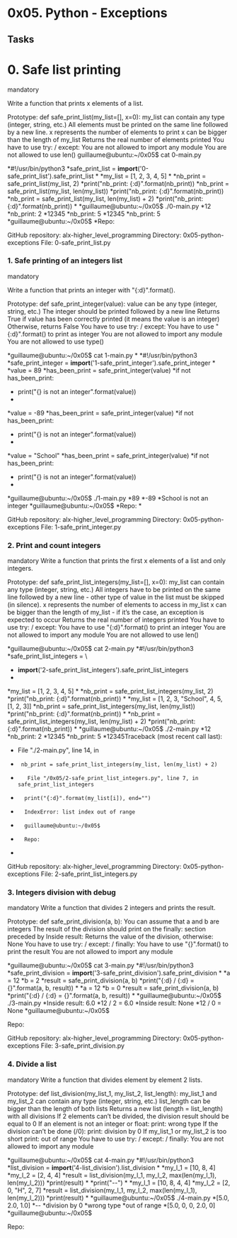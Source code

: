 # 0x05. Python - Exceptions


## Tasks

# 0. Safe list printing
mandatory

Write a function that prints x elements of a list.

Prototype: def safe_print_list(my_list=[], x=0):
my_list can contain any type (integer, string, etc.)
All elements must be printed on the same line followed by a new line.
x represents the number of elements to print
x can be bigger than the length of my_list
Returns the real number of elements printed
You have to use try: / except:
You are not allowed to import any module
You are not allowed to use len()
guillaume@ubuntu:~/0x05$ cat 0-main.py

*#!/usr/bin/python3
*safe_print_list = __import__('0-safe_print_list').safe_print_list
*
*my_list = [1, 2, 3, 4, 5]
*
*nb_print = safe_print_list(my_list, 2)
*print("nb_print: {:d}".format(nb_print))
*nb_print = safe_print_list(my_list, len(my_list))
*print("nb_print: {:d}".format(nb_print))
*nb_print = safe_print_list(my_list, len(my_list) + 2)
*print("nb_print: {:d}".format(nb_print))
*
*guillaume@ubuntu:~/0x05$ ./0-main.py
*12
*nb_print: 2
*12345
*nb_print: 5
*12345
*nb_print: 5
*guillaume@ubuntu:~/0x05$
*Repo:

GitHub repository: alx-higher_level_programming
Directory: 0x05-python-exceptions
File: 0-safe_print_list.py


### 1. Safe printing of an integers list
mandatory

Write a function that prints an integer with "{:d}".format().

Prototype: def safe_print_integer(value):
value can be any type (integer, string, etc.)
The integer should be printed followed by a new line
Returns True if value has been correctly printed (it means the value is an integer)
Otherwise, returns False
You have to use try: / except:
You have to use "{:d}".format() to print as integer
You are not allowed to import any module
You are not allowed to use type()

*guillaume@ubuntu:~/0x05$ cat 1-main.py
*
*#!/usr/bin/python3
*safe_print_integer = __import__('1-safe_print_integer').safe_print_integer
*
*value = 89
*has_been_print = safe_print_integer(value)
*if not has_been_print:
*    print("{} is not an integer".format(value))
*
*value = -89
*has_been_print = safe_print_integer(value)
*if not has_been_print:
*    print("{} is not an integer".format(value))
*
*value = "School"
*has_been_print = safe_print_integer(value)
*if not has_been_print:
*    print("{} is not an integer".format(value))
*
*guillaume@ubuntu:~/0x05$ ./1-main.py
*89
*-89
*School is not an integer
*guillaume@ubuntu:~/0x05$
*Repo:
*

GitHub repository: alx-higher_level_programming
Directory: 0x05-python-exceptions
File: 1-safe_print_integer.py

### 2. Print and count integers
mandatory
Write a function that prints the first x elements of a list and only integers.

Prototype: def safe_print_list_integers(my_list=[], x=0):
my_list can contain any type (integer, string, etc.)
All integers have to be printed on the same line followed by a new line - other type of value in the list must be skipped (in silence).
x represents the number of elements to access in my_list
x can be bigger than the length of my_list - if it’s the case, an exception is expected to occur
Returns the real number of integers printed
You have to use try: / except:
You have to use "{:d}".format() to print an integer
You are not allowed to import any module
You are not allowed to use len()

*guillaume@ubuntu:~/0x05$ cat 2-main.py
*#!/usr/bin/python3
*safe_print_list_integers = \
*    __import__('2-safe_print_list_integers').safe_print_list_integers
*
*my_list = [1, 2, 3, 4, 5]
*
*nb_print = safe_print_list_integers(my_list, 2)
*print("nb_print: {:d}".format(nb_print))
*
*my_list = [1, 2, 3, "School", 4, 5, [1, 2, 3]]
*nb_print = safe_print_list_integers(my_list, len(my_list))
*print("nb_print: {:d}".format(nb_print))
*
*nb_print = safe_print_list_integers(my_list, len(my_list) + 2)
*print("nb_print: {:d}".format(nb_print))
*
*guillaume@ubuntu:~/0x05$ ./2-main.py
*12
*nb_print: 2
*12345
*nb_print: 5
*12345Traceback (most recent call last):
*  File "./2-main.py", line 14, in <module>
*      nb_print = safe_print_list_integers(my_list, len(my_list) + 2)
*        File "/0x05/2-safe_print_list_integers.py", line 7, in safe_print_list_integers
*	    print("{:d}".format(my_list[i]), end="")
*	    IndexError: list index out of range
*	    guillaume@ubuntu:~/0x05$
*	    Repo:
*

GitHub repository: alx-higher_level_programming
Directory: 0x05-python-exceptions
File: 2-safe_print_list_integers.py



### 3. Integers division with debug
mandatory
Write a function that divides 2 integers and prints the result.

Prototype: def safe_print_division(a, b):
You can assume that a and b are integers
The result of the division should print on the finally: section preceded by Inside result:
Returns the value of the division, otherwise: None
You have to use try: / except: / finally:
You have to use "{}".format() to print the result
You are not allowed to import any module


*guillaume@ubuntu:~/0x05$ cat 3-main.py
*#!/usr/bin/python3
*safe_print_division = __import__('3-safe_print_division').safe_print_division
*
*a = 12
*b = 2
*result = safe_print_division(a, b)
*print("{:d} / {:d} = {}".format(a, b, result))
*
*a = 12
*b = 0
*result = safe_print_division(a, b)
*print("{:d} / {:d} = {}".format(a, b, result))
*
*guillaume@ubuntu:~/0x05$ ./3-main.py
*Inside result: 6.0
*12 / 2 = 6.0
*Inside result: None
*12 / 0 = None
*guillaume@ubuntu:~/0x05$

Repo:

GitHub repository: alx-higher_level_programming
Directory: 0x05-python-exceptions
File: 3-safe_print_division.py

### 4. Divide a list
mandatory
Write a function that divides element by element 2 lists.

Prototype: def list_division(my_list_1, my_list_2, list_length):
my_list_1 and my_list_2 can contain any type (integer, string, etc.)
list_length can be bigger than the length of both lists
Returns a new list (length = list_length) with all divisions
If 2 elements can’t be divided, the division result should be equal to 0
If an element is not an integer or float:
print: wrong type
If the division can’t be done (/0):
print: division by 0
If my_list_1 or my_list_2 is too short
print: out of range
You have to use try: / except: / finally:
You are not allowed to import any module

*guillaume@ubuntu:~/0x05$ cat 4-main.py
*#!/usr/bin/python3
*list_division = __import__('4-list_division').list_division
*
*my_l_1 = [10, 8, 4]
*my_l_2 = [2, 4, 4]
*result = list_division(my_l_1, my_l_2, max(len(my_l_1), len(my_l_2)))
*print(result)
*
*print("--")
*
*my_l_1 = [10, 8, 4, 4]
*my_l_2 = [2, 0, "H", 2, 7]
*result = list_division(my_l_1, my_l_2, max(len(my_l_1), len(my_l_2)))
*print(result)
*
*guillaume@ubuntu:~/0x05$ ./4-main.py
*[5.0, 2.0, 1.0]
*--
*division by 0
*wrong type
*out of range
*[5.0, 0, 0, 2.0, 0]
*guillaume@ubuntu:~/0x05$

Repo:
